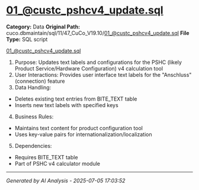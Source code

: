 # 01_@custc_pshcv4_update.sql

**Category:** Data
**Original Path:** cuco.dbmaintain/sql/11/47_CuCo_V19.10/01_@custc_pshcv4_update.sql
**File Type:** SQL script

01_@custc_pshcv4_update.sql
1. Purpose: Updates text labels and configurations for the PSHC (likely Product Service/Hardware Configuration) v4 calculation tool
2. User Interactions: Provides user interface text labels for the "Anschluss" (connection) feature
3. Data Handling:
- Deletes existing text entries from BITE_TEXT table
- Inserts new text labels with specified keys
4. Business Rules:
- Maintains text content for product configuration tool
- Uses key-value pairs for internationalization/localization
5. Dependencies:
- Requires BITE_TEXT table
- Part of PSHC v4 calculator module

---
*Generated by AI Analysis - 2025-07-05 17:03:52*
